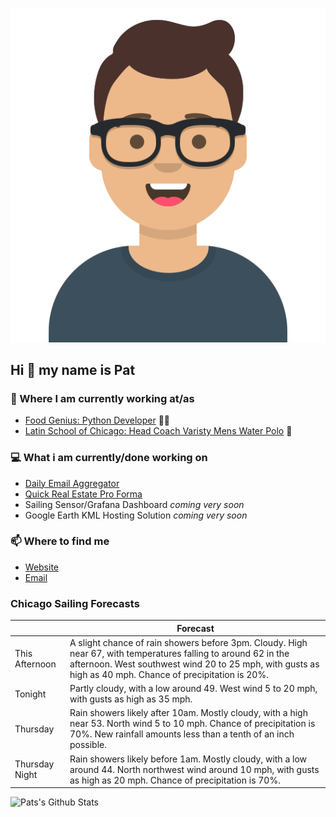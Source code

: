 [![Social banner for p-j-falconer](https://raw.githubusercontent.com/P-J-FALCONER/P-J-FALCONER/master/assets/avataaars.svg)](https://patfalconer.com/)
## Hi :wave: my name is Pat

### 💼 Where I am currently working at/as
- [Food Genius: Python Developer](https://getfoodgenius.com/) 🍔🐍
- [Latin School of Chicago: Head Coach Varisty Mens Water Polo](https://www.latinschool.org/) 🤽


### 💻 What i am currently/done working on
 - [Daily Email Aggregator](https://github.com/P-J-FALCONER/dott_daily_mail)
 - [Quick Real Estate Pro Forma](https://github.com/P-J-FALCONER/henry)
 - Sailing Sensor/Grafana Dashboard *coming very soon*
 - Google Earth KML Hosting Solution *coming very soon*

### 📫 Where to find me
 - [Website](https://patfalconer.com/)
 - [Email](mailto:patrick.j.falconer@gmail.com)


### Chicago Sailing Forecasts
|   | Forecast  |
|---|---|
| This Afternoon | A slight chance of rain showers before 3pm. Cloudy. High near 67, with temperatures falling to around 62 in the afternoon. West southwest wind 20 to 25 mph, with gusts as high as 40 mph. Chance of precipitation is 20%. |
| Tonight | Partly cloudy, with a low around 49. West wind 5 to 20 mph, with gusts as high as 35 mph. |
| Thursday | Rain showers likely after 10am. Mostly cloudy, with a high near 53. North wind 5 to 10 mph. Chance of precipitation is 70%. New rainfall amounts less than a tenth of an inch possible. |
| Thursday Night | Rain showers likely before 1am. Mostly cloudy, with a low around 44. North northwest wind around 10 mph, with gusts as high as 20 mph. Chance of precipitation is 70%. |

![Pats's Github Stats](https://github-readme-stats.vercel.app/api?username=p-j-falconer&show_icons=true&theme=radical)
